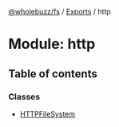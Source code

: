 [@wholebuzz/fs](../README.md) / [Exports](../modules.md) / http

# Module: http

## Table of contents

### Classes

- [HTTPFileSystem](../classes/http.httpfilesystem.md)
